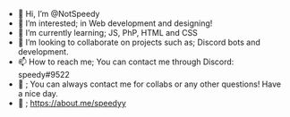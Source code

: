 - 👋 Hi, I’m @NotSpeedy
- 👀 I’m interested; in Web development and designing!
- 🌱 I’m currently learning; JS, PhP, HTML and CSS
- 💞️ I’m looking to collaborate on projects such as; Discord bots and development.
- 📫 How to reach me; You can contact me through Discord: speedy#9522
- 🐣 ; You can always contact me for collabs or any other questions! Have a nice day.
- 📌 ; https://about.me/speedyy
